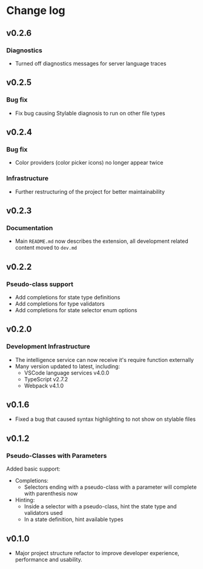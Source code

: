 # Change log

## v0.2.6

### Diagnostics

* Turned off diagnostics messages for server language traces

## v0.2.5

### Bug fix

* Fix bug causing Stylable diagnosis to run on other file types

## v0.2.4

### Bug fix

* Color providers (color picker icons) no longer appear twice

### Infrastructure

* Further restructuring of the project for better maintainability

## v0.2.3

### Documentation

* Main `README.md` now describes the extension, all development related content moved to `dev.md`

## v0.2.2

### Pseudo-class support

* Add completions for state type definitions
* Add completions for type validators
* Add completions for state selector enum options

## v0.2.0

### Development Infrastructure

* The intelligence service can now receive it's require function externally
* Many version updated to latest, including:
  * VSCode language services v4.0.0
  * TypeScript v2.7.2
  * Webpack v4.1.0

## v0.1.6

* Fixed a bug that caused syntax highlighting to not show on stylable files

## v0.1.2

### Pseudo-Classes with Parameters

Added basic support:

* Completions:
  * Selectors ending with a pseudo-class with a parameter will complete with parenthesis now
* Hinting:
  * Inside a selector with a pseudo-class, hint the state type and validators used
  * In a state definition, hint available types

## v0.1.0

* Major project structure refactor to improve developer experience, performance and usability.
